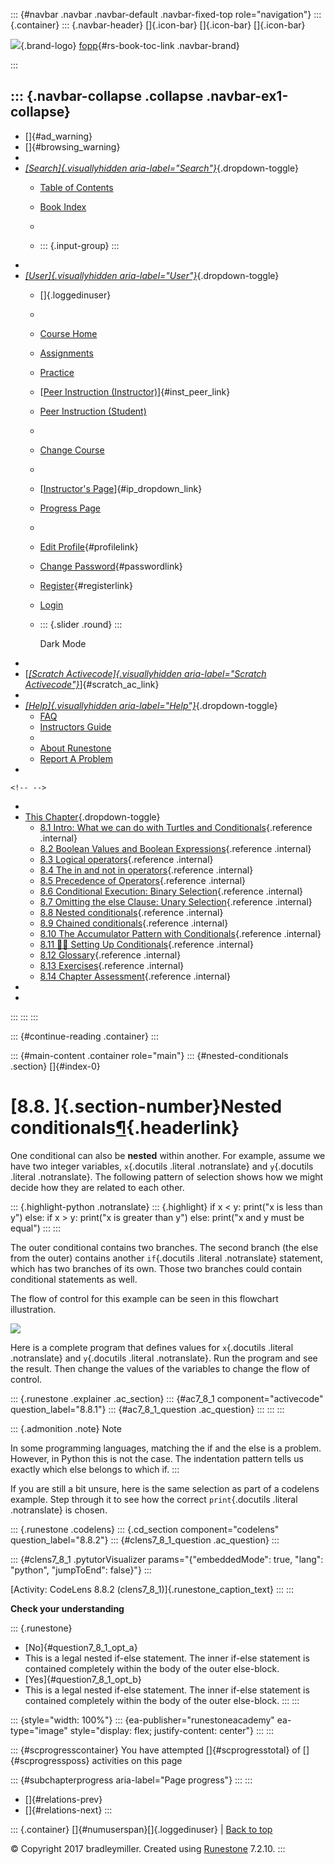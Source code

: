 ::: {#navbar .navbar .navbar-default .navbar-fixed-top role="navigation"}
::: {.container}
::: {.navbar-header}
[]{.icon-bar} []{.icon-bar} []{.icon-bar}

<div>

[![](../_static/img/RAIcon.png)](/runestone/default/user/login){.brand-logo}
[fopp](../index.html){#rs-book-toc-link .navbar-brand}

</div>
:::

::: {.navbar-collapse .collapse .navbar-ex1-collapse}
-   
-   []{#ad_warning}
-   []{#browsing_warning}
-   
-   [*[Search]{.visuallyhidden
    aria-label="Search"}*](#){.dropdown-toggle}
    -   [Table of Contents](../index.html)

    -   [Book Index](../genindex.html)

    -   

    -   ::: {.input-group}
        :::
-   
-   [*[User]{.visuallyhidden aria-label="User"}*](#){.dropdown-toggle}
    -   []{.loggedinuser}

    -   

    -   [Course Home](/ns/course/index)

    -   [Assignments](/assignment/student/chooseAssignment)

    -   [Practice](/runestone/assignments/practice)

    -   [[Peer Instruction
        (Instructor)](/runestone/peer/instructor.html)]{#inst_peer_link}

    -   [Peer Instruction (Student)](/runestone/peer/student.html)

    -   

    -   [Change Course](/runestone/default/courses)

    -   

    -   [[Instructor\'s
        Page](/runestone/admin/index)]{#ip_dropdown_link}

    -   [Progress Page](/runestone/dashboard/studentreport)

    -   

    -   [Edit Profile](/runestone/default/user/profile){#profilelink}

    -   [Change
        Password](/runestone/default/user/change_password){#passwordlink}

    -   [Register](/runestone/default/user/register){#registerlink}

    -   [Login](#)

    -   ::: {.slider .round}
        :::

        Dark Mode
-   
-   [[*[Scratch Activecode]{.visuallyhidden
    aria-label="Scratch Activecode"}*](javascript:runestoneComponents.popupScratchAC())]{#scratch_ac_link}
-   
-   [*[Help]{.visuallyhidden aria-label="Help"}*](#){.dropdown-toggle}
    -   [FAQ](http://runestoneinteractive.org/pages/faq.html)
    -   [Instructors Guide](https://guide.runestone.academy)
    -   
    -   [About Runestone](http://runestoneinteractive.org)
    -   [Report A
        Problem](/runestone/default/reportabug?course=fopp&page=Nestedconditionals)
-   

```{=html}
<!-- -->
```
-   
-   [This Chapter](../index.html){.dropdown-toggle}
    -   [8.1 Intro: What we can do with Turtles and
        Conditionals](intro-TurtlesandConditionals.html){.reference
        .internal}
    -   [8.2 Boolean Values and Boolean
        Expressions](BooleanValuesandBooleanExpressions.html){.reference
        .internal}
    -   [8.3 Logical operators](Logicaloperators.html){.reference
        .internal}
    -   [8.4 The in and not in
        operators](Theinandnotinoperators.html){.reference .internal}
    -   [8.5 Precedence of
        Operators](PrecedenceofOperators.html){.reference .internal}
    -   [8.6 Conditional Execution: Binary
        Selection](ConditionalExecutionBinarySelection.html){.reference
        .internal}
    -   [8.7 Omitting the else Clause: Unary
        Selection](OmittingtheelseClauseUnarySelection.html){.reference
        .internal}
    -   [8.8 Nested conditionals](Nestedconditionals.html){.reference
        .internal}
    -   [8.9 Chained conditionals](Chainedconditionals.html){.reference
        .internal}
    -   [8.10 The Accumulator Pattern with
        Conditionals](TheAccumulatorPatternwithConditionals.html){.reference
        .internal}
    -   [8.11 👩‍💻 Setting Up
        Conditionals](WPSettingUpConditionals.html){.reference
        .internal}
    -   [8.12 Glossary](Glossary.html){.reference .internal}
    -   [8.13 Exercises](Exercises.html){.reference .internal}
    -   [8.14 Chapter Assessment](week3a1.html){.reference .internal}
-   
-   
:::
:::
:::

::: {#continue-reading .container}
:::

::: {#main-content .container role="main"}
::: {#nested-conditionals .section}
[]{#index-0}

[8.8. ]{.section-number}Nested conditionals[¶](#nested-conditionals "Permalink to this heading"){.headerlink}
=============================================================================================================

One conditional can also be **nested** within another. For example,
assume we have two integer variables, `x`{.docutils .literal
.notranslate} and `y`{.docutils .literal .notranslate}. The following
pattern of selection shows how we might decide how they are related to
each other.

::: {.highlight-python .notranslate}
::: {.highlight}
    if x < y:
        print("x is less than y")
    else:
        if x > y:
            print("x is greater than y")
        else:
            print("x and y must be equal")
:::
:::

The outer conditional contains two branches. The second branch (the else
from the outer) contains another `if`{.docutils .literal .notranslate}
statement, which has two branches of its own. Those two branches could
contain conditional statements as well.

The flow of control for this example can be seen in this flowchart
illustration.

![](../_images/flowchart_nested_conditional.png)

Here is a complete program that defines values for `x`{.docutils
.literal .notranslate} and `y`{.docutils .literal .notranslate}. Run the
program and see the result. Then change the values of the variables to
change the flow of control.

::: {.runestone .explainer .ac_section}
::: {#ac7_8_1 component="activecode" question_label="8.8.1"}
::: {#ac7_8_1_question .ac_question}
:::
:::
:::

::: {.admonition .note}
Note

In some programming languages, matching the if and the else is a
problem. However, in Python this is not the case. The indentation
pattern tells us exactly which else belongs to which if.
:::

If you are still a bit unsure, here is the same selection as part of a
codelens example. Step through it to see how the correct
`print`{.docutils .literal .notranslate} is chosen.

::: {.runestone .codelens}
::: {.cd_section component="codelens" question_label="8.8.2"}
::: {#clens7_8_1_question .ac_question}
:::

::: {#clens7_8_1 .pytutorVisualizer params="{\"embeddedMode\": true, \"lang\": \"python\", \"jumpToEnd\": false}"}
:::

[Activity: CodeLens 8.8.2 (clens7\_8\_1)]{.runestone_caption_text}
:::
:::

**Check your understanding**

::: {.runestone}
-   [No]{#question7_8_1_opt_a}
-   This is a legal nested if-else statement. The inner if-else
    statement is contained completely within the body of the outer
    else-block.
-   [Yes]{#question7_8_1_opt_b}
-   This is a legal nested if-else statement. The inner if-else
    statement is contained completely within the body of the outer
    else-block.
:::
:::

::: {style="width: 100%"}
::: {ea-publisher="runestoneacademy" ea-type="image" style="display: flex; justify-content: center"}
:::
:::

::: {#scprogresscontainer}
You have attempted []{#scprogresstotal} of []{#scprogressposs}
activities on this page

::: {#subchapterprogress aria-label="Page progress"}
:::
:::

-   [[](OmittingtheelseClauseUnarySelection.html)]{#relations-prev}
-   [[](Chainedconditionals.html)]{#relations-next}
:::

::: {.container}
[]{#numuserspan}[]{.loggedinuser} \| [Back to top](#)

© Copyright 2017 bradleymiller. Created using
[Runestone](http://runestoneinteractive.org/) 7.2.10.
:::
